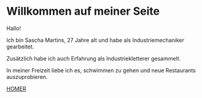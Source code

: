 # Willkommen auf meiner Seite

<p>Hallo!</p>
<p>Ich bin Sascha Martins, 27 Jahre alt und habe als Industriemechaniker gearbeitet.</p> 
<p>Zusätzlich habe ich auch Erfahrung als Industriekletterer gesammelt.</p>
<p>In meiner Freizeit liebe ich es, schwimmen zu gehen und neue Restaurants auszuprobieren.</p>

[HOMER]([https://www.google.com](https://tenor.com/de/search/homer-simpson-gifs))
